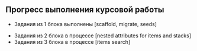 <h2>Прогресс выполнения курсовой работы</h2>

* Задания из 1 блока выполнены [scaffold, migrate, seeds]
- Задания из 2 блока в процессе [nested attributes for items and stacks]
- Задания из 3 блока в процессе [items search]

